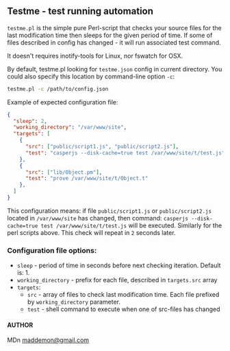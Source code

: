 ## Testme - test running automation
`testme.pl` is the simple pure Perl-script that checks your source files for the last modification time then sleeps for the given period of time. If some of files described in config has changed - it will run associated test command.

It doesn't requires inotify-tools for Linux, nor fswatch for OSX.

By default, testme.pl looking for `testme.json` config in current directory. You could also specify this location by command-line option `-c`:

```bash
testme.pl -c /path/to/config.json
```
Example of expected configuration file:

```json
{
  "sleep": 2,
  "working_directory": "/var/www/site",
  "targets": [
    {
      "src": ["public/script1.js", "public/script2.js"],
      "test": "casperjs --disk-cache=true test /var/www/site/t/test.js"
    },
    {
      "src": ["lib/Object.pm"],
      "test": "prove /var/www/site/t/Object.t"
    },
  ]
}
```
This configuration means: if file `public/script1.js` or `public/script2.js` located in `/var/www/site` has changed, then command: `casperjs --disk-cache=true test /var/www/site/t/test.js` will be executed. Similarly for the perl scripts above. This check will repeat in `2` seconds later.

### Configuration file options:
 - `sleep` - period of time in seconds before next checking iteration. Default is: 1.
 - `working_directory` - prefix for each file, described in `targets.src` array
 - `targets`:
   - `src` - array of files to check last modification time. Each file prefixed by `working_directory` parameter.
   - `test` - shell command to execute when one of src-files has changed

#### AUTHOR

MDn <maddemon@gmail.com>
